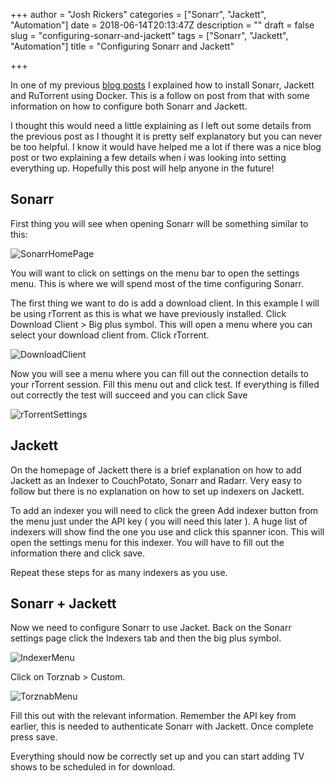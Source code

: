 +++
author = "Josh Rickers"
categories = ["Sonarr", "Jackett", "Automation"]
date = 2018-06-14T20:13:47Z
description = ""
draft = false
slug = "configuring-sonarr-and-jackett"
tags = ["Sonarr", "Jackett", "Automation"]
title = "Configuring Sonarr and Jackett"

+++


In one of my previous [blog posts](/automate-tv-shows-with-sonarr/) I explained how to install Sonarr, Jackett and RuTorrent using Docker. This is a follow on post from that with some information on how to configure both Sonarr and Jackett. 

I thought this would need a little explaining as I left out some details from the previous post as I thought it is pretty self explanatory but you can never be too helpful. I know it would have helped me a lot if there was a nice blog post or two explaining a few details when i was looking into setting everything up. Hopefully this post will help anyone in the future!

## Sonarr
First thing you will see when opening Sonarr will be something similar to this:

![SonarrHomePage](/content/images/2018/06/SonarrHomePage.PNG)

You will want to click on settings on the menu bar to open the settings menu. This is where we will spend most of the time configuring Sonarr.

The first thing we want to do is add a download client. In this example I will be using rTorrent as this is what we have previously installed. 
Click Download Client > Big plus symbol. This will open a menu where you can select your download client from. Click rTorrent.

![DownloadClient](/content/images/2018/06/DownloadClient.PNG)

Now you will see a menu where you can fill out the connection details to your rTorrent session. Fill this menu out and click test. If everything is filled out correctly the test will succeed and you can click Save

![rTorrentSettings](/content/images/2018/06/rTorrentSettings.PNG)

## Jackett
On the homepage of Jackett there is a brief explanation on how to add Jackett as an Indexer to CouchPotato, Sonarr and Radarr. Very easy to follow but there is no explanation on how to set up indexers on Jackett.

To add an indexer you will need to click the green Add indexer button from the menu just under the API key ( you will need this later ).
A huge list of indexers will show find the one you use and click this spanner icon. This will open the settings menu for this indexer. You will have to fill out the information there and click save.

Repeat these steps for as many indexers as you use.

## Sonarr + Jackett
Now we need to configure Sonarr to use Jacket. Back on the Sonarr settings page click the Indexers tab and then the big plus symbol.

![IndexerMenu](/content/images/2018/06/IndexerMenu.PNG)

Click on Torznab > Custom.

![TorznabMenu](/content/images/2018/06/TorznabMenu.PNG)

Fill this out with the relevant information. Remember the API key from earlier, this is needed to authenticate Sonarr with Jackett. Once complete press save.

Everything should now be correctly set up and you can start adding TV shows to be scheduled in for download.

